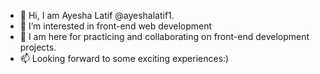 - 👋 Hi, I am Ayesha Latif @ayeshalatif1.
- 👀 I’m interested in front-end web development
- 🌱 I am here for practicing and collaborating on front-end development projects.
- 📫 Looking forward to some exciting experiences:)
<!---
ayeshalatif1/ayeshalatif1 is a ✨ special ✨ repository because its `README.md` (this file) appears on your GitHub profile.
You can click the Preview link to take a look at your changes.
--->
